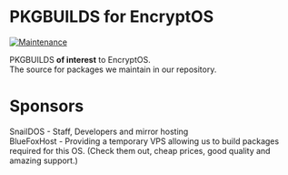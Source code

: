 # PKGBUILDS for EncryptOS 

[![Maintenance](https://img.shields.io/maintenance/yes/2022.svg)]()

PKGBUILDS **of interest** to EncryptOS.<br>
The source for packages we maintain in our repository.

# Sponsors
SnailDOS - Staff, Developers and mirror hosting<br>
BlueFoxHost - Providing a temporary VPS allowing us to build packages required for this OS. (Check them out, cheap prices, good quality and amazing support.)
